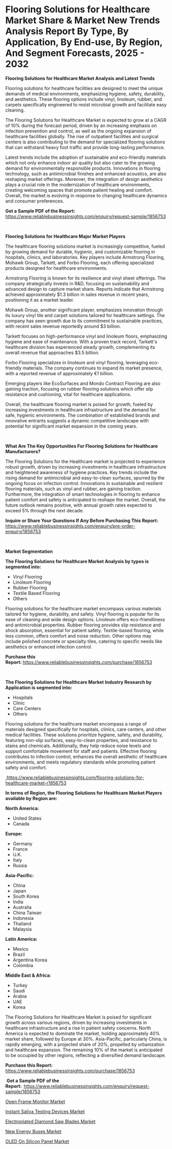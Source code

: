 <p><h1>Flooring Solutions for Healthcare Market Share & Market New Trends Analysis Report By Type, By Application, By End-use, By Region, And Segment Forecasts, 2025 - 2032</h1></p><p><strong>Flooring Solutions for Healthcare Market Analysis and Latest Trends</strong></p>
<p><p>Flooring solutions for healthcare facilities are designed to meet the unique demands of medical environments, emphasizing hygiene, safety, durability, and aesthetics. These flooring options include vinyl, linoleum, rubber, and carpets specifically engineered to resist microbial growth and facilitate easy cleaning. </p><p>The Flooring Solutions for Healthcare Market is expected to grow at a CAGR of 10% during the forecast period, driven by an increasing emphasis on infection prevention and control, as well as the ongoing expansion of healthcare facilities globally. The rise of outpatient facilities and surgical centers is also contributing to the demand for specialized flooring solutions that can withstand heavy foot traffic and provide long-lasting performance.</p><p>Latest trends include the adoption of sustainable and eco-friendly materials which not only enhance indoor air quality but also cater to the growing demand for environmentally responsible products. Innovations in flooring technology, such as antimicrobial finishes and enhanced acoustics, are also reshaping market offerings. Moreover, the integration of design aesthetics plays a crucial role in the modernization of healthcare environments, creating welcoming spaces that promote patient healing and comfort. Overall, the market is evolving in response to changing healthcare dynamics and consumer preferences.</p></p>
<p><strong>Get a Sample PDF of the Report:&nbsp;</strong> <a href="https://www.reliablebusinessinsights.com/enquiry/request-sample/1856753?utm_campaign=75&utm_medium=2&utm_source=Github&utm_content=ia&utm_term=08012025&utm_id=flooring-solutions-for-healthcare">https://www.reliablebusinessinsights.com/enquiry/request-sample/1856753</a></p>
<p>&nbsp;</p>
<p><strong>Flooring Solutions for Healthcare Major Market Players</strong></p>
<p><p>The healthcare flooring solutions market is increasingly competitive, fueled by growing demand for durable, hygienic, and customizable flooring in hospitals, clinics, and laboratories. Key players include Armstrong Flooring, Mohawk Group, Tarkett, and Forbo Flooring, each offering specialized products designed for healthcare environments.</p><p>Armstrong Flooring is known for its resilience and vinyl sheet offerings. The company strategically invests in R&D, focusing on sustainability and advanced design to capture market share. Reports indicate that Armstrong achieved approximately $1.3 billion in sales revenue in recent years, positioning it as a market leader.</p><p>Mohawk Group, another significant player, emphasizes innovation through its luxury vinyl tile and carpet solutions tailored for healthcare settings. The company has seen growth due to its commitment to sustainable practices, with recent sales revenue reportedly around $3 billion.</p><p>Tarkett focuses on high-performance vinyl and linoleum floors, emphasizing hygiene and ease of maintenance. With a proven track record, Tarkett's healthcare division has experienced steady growth, complementing its overall revenue that approaches $3.5 billion.</p><p>Forbo Flooring specializes in linoleum and vinyl flooring, leveraging eco-friendly materials. The company continues to expand its market presence, with a reported revenue of approximately €1 billion. </p><p>Emerging players like EcoSurfaces and Mondo Contract Flooring are also gaining traction, focusing on rubber flooring solutions which offer slip resistance and cushioning, vital for healthcare applications.</p><p>Overall, the healthcare flooring market is poised for growth, fueled by increasing investments in healthcare infrastructure and the demand for safe, hygienic environments. The combination of established brands and innovative entrants suggests a dynamic competitive landscape with potential for significant market expansion in the coming years.</p></p>
<p>&nbsp;</p>
<p><strong>What Are The Key Opportunities For Flooring Solutions for Healthcare Manufacturers?</strong></p>
<p><p>The Flooring Solutions for the Healthcare market is projected to experience robust growth, driven by increasing investments in healthcare infrastructure and heightened awareness of hygiene practices. Key trends include the rising demand for antimicrobial and easy-to-clean surfaces, spurred by the ongoing focus on infection control. Innovations in sustainable and resilient flooring materials, such as vinyl and rubber, are gaining traction. Furthermore, the integration of smart technologies in flooring to enhance patient comfort and safety is anticipated to reshape the market. Overall, the future outlook remains positive, with annual growth rates expected to exceed 5% through the next decade.</p></p>
<p><strong>Inquire or Share Your Questions If Any Before Purchasing This Report:</strong> <a href="https://www.reliablebusinessinsights.com/enquiry/pre-order-enquiry/1856753?utm_campaign=75&utm_medium=2&utm_source=Github&utm_content=ia&utm_term=08012025&utm_id=flooring-solutions-for-healthcare">https://www.reliablebusinessinsights.com/enquiry/pre-order-enquiry/1856753</a></p>
<p>&nbsp;</p>
<p><strong>Market Segmentation</strong></p>
<p><strong>The Flooring Solutions for Healthcare Market Analysis by types is segmented into:</strong></p>
<p><ul><li>Vinyl Flooring</li><li>Linoleum Flooring</li><li>Rubber Flooring</li><li>Textile Based Flooring</li><li>Others</li></ul></p>
<p><p>Flooring solutions for the healthcare market encompass various materials tailored for hygiene, durability, and safety. Vinyl flooring is popular for its ease of cleaning and wide design options. Linoleum offers eco-friendliness and antimicrobial properties. Rubber flooring provides slip resistance and shock absorption, essential for patient safety. Textile-based flooring, while less common, offers comfort and noise reduction. Other options may include polished concrete or specialty tiles, catering to specific needs like aesthetics or enhanced infection control.</p></p>
<p><strong>Purchase this Report:&nbsp;</strong><a href="https://www.reliablebusinessinsights.com/purchase/1856753?utm_campaign=75&utm_medium=2&utm_source=Github&utm_content=ia&utm_term=08012025&utm_id=flooring-solutions-for-healthcare">https://www.reliablebusinessinsights.com/purchase/1856753</a></p>
<p>&nbsp;</p>
<p><strong>The Flooring Solutions for Healthcare Market Industry Research by Application is segmented into:</strong></p>
<p><ul><li>Hospitals</li><li>Clinic</li><li>Care Centers</li><li>Others</li></ul></p>
<p><p>Flooring solutions for the healthcare market encompass a range of materials designed specifically for hospitals, clinics, care centers, and other medical facilities. These solutions prioritize hygiene, safety, and durability, featuring non-slip surfaces, easy-to-clean properties, and resistance to stains and chemicals. Additionally, they help reduce noise levels and support comfortable movement for staff and patients. Effective flooring contributes to infection control, enhances the overall aesthetic of healthcare environments, and meets regulatory standards while promoting patient safety and comfort.</p></p>
<p><a href="https://www.reliablebusinessinsights.com/flooring-solutions-for-healthcare-market-r1856753?utm_campaign=75&utm_medium=2&utm_source=Github&utm_content=ia&utm_term=08012025&utm_id=flooring-solutions-for-healthcare">&nbsp;https://www.reliablebusinessinsights.com/flooring-solutions-for-healthcare-market-r1856753</a></p>
<p><strong>In terms of Region, the Flooring Solutions for Healthcare Market Players available by Region are:</strong></p>
<p>
    <p> <strong> North America: </strong>
        <ul>
            <li>United States</li>
            <li>Canada</li>
        </ul>
        </p> 
    <p> <strong> Europe: </strong>
        <ul>
            <li>Germany</li>
            <li>France</li>
            <li>U.K.</li>
            <li>Italy</li>
            <li>Russia</li>
        </ul>
        </p> 
    <p> <strong> Asia-Pacific: </strong>
        <ul>
            <li>China</li>
            <li>Japan</li>
            <li>South Korea</li>
            <li>India</li>
            <li>Australia</li>
            <li>China Taiwan</li>
            <li>Indonesia</li>
            <li>Thailand</li>
            <li>Malaysia</li>
        </ul>
        </p> 
    <p> <strong> Latin America: </strong>
        <ul>
            <li>Mexico</li>
            <li>Brazil</li>
            <li>Argentina Korea</li>
            <li>Colombia</li>
        </ul>
        </p> 
    <p> <strong> Middle East & Africa: </strong>
        <ul>
            <li>Turkey</li>
            <li>Saudi</li>
            <li>Arabia</li>
            <li>UAE</li>
            <li>Korea</li>
        </ul>
    </p>
    </p>
<p><p>The Flooring Solutions for Healthcare Market is poised for significant growth across various regions, driven by increasing investments in healthcare infrastructure and a rise in patient safety concerns. North America is expected to dominate the market, holding approximately 40% market share, followed by Europe at 30%. Asia-Pacific, particularly China, is rapidly emerging, with a projected share of 20%, propelled by urbanization and healthcare expansion. The remaining 10% of the market is anticipated to be occupied by other regions, reflecting a diversified demand landscape.</p></p>
<p><strong>Purchase this Report: </strong><a href="https://www.reliablebusinessinsights.com/purchase/1856753?utm_campaign=75&utm_medium=2&utm_source=Github&utm_content=ia&utm_term=08012025&utm_id=flooring-solutions-for-healthcare">https://www.reliablebusinessinsights.com/purchase/1856753</a></p>
<p>&nbsp;<strong>Get a Sample PDF of the Report:&nbsp;&nbsp;</strong><a href="https://www.reliablebusinessinsights.com/enquiry/request-sample/1856753?utm_campaign=75&utm_medium=2&utm_source=Github&utm_content=ia&utm_term=08012025&utm_id=flooring-solutions-for-healthcare">https://www.reliablebusinessinsights.com/enquiry/request-sample/1856753</a></p>
<p><strong></strong></p>
<p><p><a href="https://github.com/shondapmbau/Market-Research-Report-List-1/blob/main/open-frame-monitor-market.md?utm_campaign=75&utm_medium=2&utm_source=Github&utm_content=ia&utm_term=08012025&utm_id=flooring-solutions-for-healthcare">Open Frame Monitor Market</a></p><p><a href="https://www.linkedin.com/pulse/6-cagr-forecast-forthe-instant-saliva-testing-devices-hlmuf?utm_campaign=75&utm_medium=2&utm_source=Github&utm_content=ia&utm_term=08012025&utm_id=flooring-solutions-for-healthcare">Instant Saliva Testing Devices Market</a></p><p><a href="https://www.linkedin.com/pulse/accurate-data-electroplated-diamond-saw-blades-market-size-share-volume-hca4c?utm_campaign=75&utm_medium=2&utm_source=Github&utm_content=ia&utm_term=08012025&utm_id=flooring-solutions-for-healthcare">Electroplated Diamond Saw Blades Market</a></p><p><a href="https://www.linkedin.com/pulse/new-energy-buses-market-pulse-89-expansion-blueprint-j9fyf?utm_campaign=75&utm_medium=2&utm_source=Github&utm_content=ia&utm_term=08012025&utm_id=flooring-solutions-for-healthcare">New Energy Buses Market</a></p><p><a href="https://github.com/skerretflossie9297/Market-Research-Report-List-1/blob/main/oled-on-silicon-panel-market.md?utm_campaign=75&utm_medium=2&utm_source=Github&utm_content=ia&utm_term=08012025&utm_id=flooring-solutions-for-healthcare">OLED On Silicon Panel Market</a></p></p>